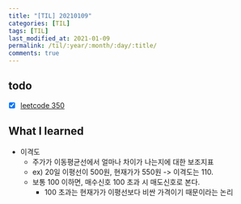 ```yaml
---
title: "[TIL] 20210109"
categories: [TIL]
tags: [TIL]
last_modified_at: 2021-01-09
permalink: /til/:year/:month/:day/:title/
comments: true
---
```


## todo

- [x] [leetcode 350](https://leetcode.com/problems/intersection-of-two-arrays-ii/)

## What I learned

- 이격도
  - 주가가 이동평균선에서 얼마나 차이가 나는지에 대한 보조지표
  - ex) 20일 이평선이 500원, 현재가가 550원 -> 이격도는 110.
  - 보통 100 이하면, 매수신호 100 초과 시 매도신호로 본다.
    - 100 초과는 현재가가 이평선보다 비싼 가격이기 때문이라는 논리
